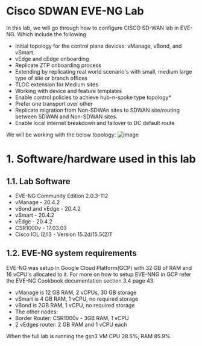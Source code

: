 # Cisco SDWAN EVE-NG Lab
In this lab, we will go through how to configure CISCO SD-WAN lab in EVE-NG. Which include the following

* Initial topology for the control plane devices: vManage, vBond, and vSmart.
* vEdge and cEdge onboarding
* Replicate ZTP onboarding process
* Extending by replicating real world scenario's with small, medium large type of site or branch offices
* TLOC extension for Medium sites
* Working with device and feature templates
* Enable control policies to achieve hub-n-spoke type topology*
* Prefer one transport over other
* Replicate migration from Non-SDWAn sites to SDWAN site/routing between SDWAN and Non-SDWAN sites.
* Enable local internet breakdown and failover to DC default route

We will be working with the below topology:
![image](https://user-images.githubusercontent.com/84218572/132160524-0e5f918c-6af4-447c-a8f1-e1347cf0d38d.png)

# 1. Software/hardware used in this lab
## 1.1. Lab Software
* EVE-NG Community Edition 2.0.3-112
* vManage - 20.4.2
* vBond and vEdge - 20.4.2
* vSmart - 20.4.2
* vEdge - 20.4.2
* CSR1000v - 17.03.03
* Cisco IOL l2/l3 - Version 15.2d/15.5(2)T
## 1.2. EVE-NG system requirements
EVE-NG was setup in Google Cloud Platform(GCP) with 32 GB of RAM and 16 vCPU's allocated to it. For more on how to setup EVE-NNG in GCP refer the EVE-NG Cookbook documentation section 3.4 page 43. 

* vManage is 12 GB RAM, 2 vCPUs, 30 GB storage
* vSmart is 4 GB RAM, 1 vCPU, no required storage
* vBond is 2GB RAM, 1 vCPU, no required storage
* The other nodes:
* Border Router: CSR1000v - 3GB RAM, 1 vCPU
* 2 vEdges router: 2 GB RAM and 1 vCPU each

When the full lab is running the gsn3 VM CPU 28.5%; RAM 85.9%.
